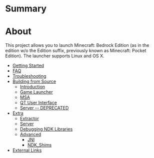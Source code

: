 # Summary

# About

This project allows you to launch Minecraft: Bedrock Edition (as in the
edition w/o the Edition suffix, previously known as Minecraft: Pocket
Edition). The launcher supports Linux and OS X.

- [Getting Started](./getting_started/index.md)
- [FAQ](./faq/index.md)
- [Troubleshooting](./troubleshooting/index.md)
- [Building from Source](./source_build/index.md)
  - [Introduction](./source_build/intro.md)
  - [Game Launcher](./source_build/launcher.md)
  - [MSA](./source_build/msa.md)
  - [QT User Interface](./source_build/ui.md)
  - [Server -- DEPRECATED](./source_build/server.md)
- [Extra](./extra/index.md)
  - [Extractor](./extra/extractor/index.md)
  - [Server](./extra/server/index.md)
  - [Debugging NDK
    Libraries](./extra/advanced/debugging_ndk_libraries/index.md)
  - [Advanced](./extra/advanced/index.md)
    - [JNI](./extra/advanced/jni/index.md)
    - [NDK_Shims](./extra/advanced/ndk_shims/index.md)
- [External Links](./external_links/index.md)
